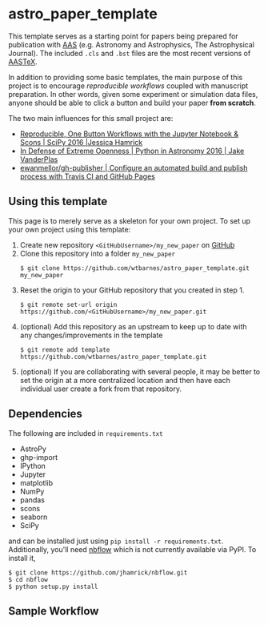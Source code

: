 # astro_paper_template
This template serves as a starting point for papers being prepared for publication with [AAS](http://journals.aas.org/index.html) (e.g. Astronomy and Astrophysics, The Astrophysical Journal). The included `.cls` and `.bst` files are the most recent versions of [AASTeX](http://journals.aas.org/authors/aastex.html).

In addition to providing some basic templates, the main purpose of this project is to encourage *reproducible workflows* coupled with manuscript preparation. In other words, given some experiment or simulation data files, anyone should be able to click a button and build your paper **from scratch**.

The two main influences for this small project are:

* [Reproducible, One Button Workflows with the Jupyter Notebook & Scons | SciPy 2016 |Jessica Hamrick](https://www.youtube.com/watch?v=Fc2W930NJs8)
* [In Defense of Extreme Openness | Python in Astronomy 2016 | Jake VanderPlas](https://speakerdeck.com/jakevdp/in-defense-of-extreme-openness)
* [ewanmellor/gh-publisher | Configure an automated build and publish process with Travis CI and GitHub Pages](https://github.com/ewanmellor/gh-publisher)

## Using this template
This page is to merely serve as a skeleton for your own project. To set up your own project using this template:

1. Create new repository `<GitHubUsername>/my_new_paper` on [GitHub](https://github.com/)
2. Clone this repository into a folder `my_new_paper`
    ```Shell
    $ git clone https://github.com/wtbarnes/astro_paper_template.git my_new_paper
    ```
3. Reset the origin to your GitHub repository that you created in step 1.
    ```Shell
    $ git remote set-url origin https://github.com/<GitHubUsername>/my_new_paper.git
    ```
4. (optional) Add this repository as an upstream to keep up to date with any changes/improvements in the template
    ```Shell
    $ git remote add template https://github.com/wtbarnes/astro_paper_template.git
    ```
5. (optional) If you are collaborating with several people, it may be better to set the origin at a more centralized location and then have each individual user create a fork from that repository.

## Dependencies
The following are included in `requirements.txt`

* AstroPy
* ghp-import
* IPython
* Jupyter
* matplotlib
* NumPy
* pandas
* scons
* seaborn
* SciPy

and can be installed just using `pip install -r requirements.txt`. Additionally, you'll need [nbflow](https://github.com/jhamrick/nbflow) which is not currently available via PyPI. To install it,
```Shell
$ git clone https://github.com/jhamrick/nbflow.git
$ cd nbflow
$ python setup.py install
```

## Sample Workflow
